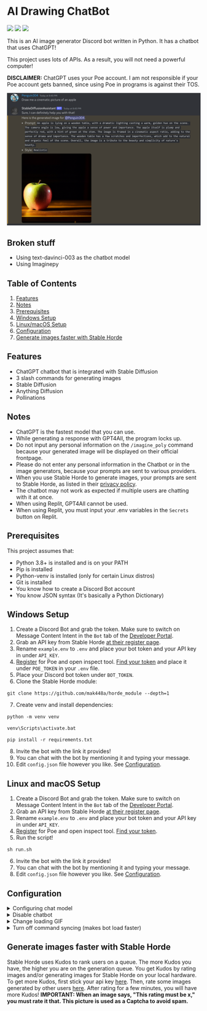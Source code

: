 # AI Drawing ChatBot

![](https://img.shields.io/github/license/mak448a/Stable-Diffusion-Bot)
![](https://img.shields.io/github/contributors/mak448a/Stable-Diffusion-Bot)
![](https://img.shields.io/github/repo-size/mak448a/Stable-Diffusion-Bot)

This is an AI image generator Discord bot written in Python. It has a chatbot that uses ChatGPT!

This project uses lots of APIs. As a result, you will not need a powerful computer!

**DISCLAIMER:** ChatGPT uses your Poe account.
I am not responsible if your Poe account gets banned, since using Poe in programs is against their TOS.

![](demo.png)

## Broken stuff
- Using text-davinci-003 as the chatbot model
- Using Imaginepy

## Table of Contents
1. [Features](#Features)
2. [Notes](#Notes)
3. [Prerequisites](#Prerequisites)
4. [Windows Setup](#windows-setup)
5. [Linux/macOS Setup](#linux-and-macos-setup)
6. [Configuration](#Configuration)
7. [Generate images faster with Stable Horde](#Generate-images-faster-with-Stable-Horde)


## Features
- ChatGPT chatbot that is integrated with Stable Diffusion
- 3 slash commands for generating images
- Stable Diffusion
- Anything Diffusion
- Pollinations


## Notes

- ChatGPT is the fastest model that you can use.
- While generating a response with GPT4All, the program locks up.
- Do not input any personal information on the `/imagine_poly` command because your generated image will be displayed
on their official frontpage.
- Please do not enter any personal information in the Chatbot or in the image generators,
because your prompts are sent to various providers.
- When you use Stable Horde to generate images, your prompts are sent to Stable Horde, as listed in their [privacy policy](https://stablehorde.net/privacy). 
- The chatbot may not work as expected if multiple users are chatting with it at once.
- When using Replit, GPT4All cannot be used.
- When using Replit, you must input your .env variables in the `Secrets` button on Replit.


## Prerequisites
This project assumes that:
- Python 3.8+ is installed and is on your PATH
- Pip is installed
- Python-venv is installed (only for certain Linux distros)
- Git is installed
- You know how to create a Discord Bot account
- You know JSON syntax (It's basically a Python Dictionary)


## Windows Setup
1. Create a Discord Bot and grab the token. Make sure to switch on Message Content Intent in the `Bot` tab of the [Developer Portal](https://discord.com/developers/applications).
2. Grab an API key from Stable Horde [at their register page](https://stablehorde.net/register).
3. Rename `example.env` to `.env` and place your bot token and your API key in under `API_KEY`.
4. [Register](https://poe.com) for Poe and open inspect tool. [Find your token](https://github.com/ading2210/poe-api#finding-your-token) and place it under `POE_TOKEN` in your `.env` file.
5. Place your Discord bot token under `BOT_TOKEN`.
6. Clone the Stable Horde module:
```shell
git clone https://github.com/mak448a/horde_module --depth=1
```
7. Create venv and install dependencies:
```shell
python -m venv venv
```
```shell
venv\Scripts\activate.bat
```
```shell
pip install -r requirements.txt
```
8. Invite the bot with the link it provides!
9. You can chat with the bot by mentioning it and typing your message. 
10. Edit `config.json` file however you like. See [Configuration](#Configuration).

## Linux and macOS Setup
1. Create a Discord Bot and grab the token. Make sure to switch on Message Content Intent in the `Bot` tab of the [Developer Portal](https://discord.com/developers/applications).
2. Grab an API key from Stable Horde [at their register page](https://stablehorde.net/register).
3. Rename `example.env` to `.env` and place your bot token and your API key in under `API_KEY`.
4. [Register](https://poe.com) for Poe and open inspect tool. [Find your token](https://github.com/ading2210/poe-api#finding-your-token).
5. Run the script!
```shell
sh run.sh
```
6. Invite the bot with the link it provides!
7. You can chat with the bot by mentioning it and typing your message.
8. Edit `config.json` file however you like. See [Configuration](#Configuration).


## Configuration
<details><summary>Configuring chat model</summary>
Go to <code>config.json</code> and set the key <code>"model"</code> to the model you want.

**Available Models**
- ChatGPT
- GPT4All
- text-davinci-003

You must write the model exactly as it is written here.
When using ChatGPT, you must sign up for a Poe account.

When you are done, the edited line should look like this:

<code>"model": "ChatGPT",</code>
</details>
<details><summary>Disable chatbot</summary>
Go to <code>config.json</code> and set the key <code>"chatbot"</code> to false.

It should look like this:

<code>"chatbot": false,</code>
</details>
<details><summary>Change loading GIF</summary>
Go to <code>config.json</code> and set the key <code>"loading_gif"</code> to any GIF on Tenor you want!

It should look like this:

<code>"loading_gif": "https://tenor.com/your/favorite/loading/gif",
</code>
</details>
<details><summary>Turn off command syncing (makes bot load faster)</summary>
Go to <code>config.json</code> and set the key <code>"sync"</code> to <code>false</code>.

It should look like this:

<code>"sync": false</code>
</details>



## Generate images faster with Stable Horde
Stable Horde uses Kudos to rank users on a queue. The more Kudos you have, the higher you are on the generation queue.
You get Kudos by rating images and/or generating images for Stable Horde
on your local hardware.
To get more Kudos, first stick your api key [here](https://tinybots.net/artbot/settings).
Then, rate some images generated by other users [here](https://tinybots.net/artbot/rate).
After rating for a few minutes, you will have more Kudos!
**IMPORTANT: When an image says, "This rating must be x," you must rate it that. This picture is used as a Captcha to avoid spam.**
